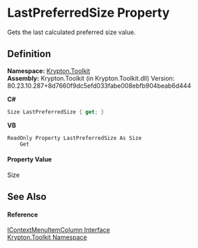 # LastPreferredSize Property


Gets the last calculated preferred size value.



## Definition
**Namespace:** <a href="79d2eac2-21f4-54ff-7552-b20c33c30600.md">Krypton.Toolkit</a>  
**Assembly:** Krypton.Toolkit (in Krypton.Toolkit.dll) Version: 80.23.10.287+8d7660f9dc5efd033fabe008ebfb904beab6d444

**C#**
``` C#
Size LastPreferredSize { get; }
```
**VB**
``` VB
ReadOnly Property LastPreferredSize As Size
	Get
```



#### Property Value
Size

## See Also


#### Reference
<a href="481c1251-676f-d887-d138-f62f00592eda.md">IContextMenuItemColumn Interface</a>  
<a href="79d2eac2-21f4-54ff-7552-b20c33c30600.md">Krypton.Toolkit Namespace</a>  
